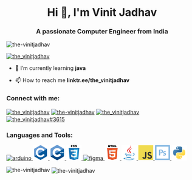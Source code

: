 <h1 align="center">Hi 👋, I'm Vinit Jadhav</h1>
<h3 align="center">A passionate Computer Engineer from India</h3>

<p align="left"> <img src="https://komarev.com/ghpvc/?username=the-vinitjadhav&label=Profile%20views&color=0e75b6&style=flat" alt="the-vinitjadhav" /> </p>

<p align="left"> <a href="https://twitter.com/the_vinitjadhav" target="blank"><img src="https://img.shields.io/twitter/follow/the_vinitjadhav?logo=twitter&style=for-the-badge" alt="the_vinitjadhav" /></a> </p>

- 🌱 I’m currently learning **java**

- 📫 How to reach me **linktr.ee/the_vinitjadhav**

<h3 align="left">Connect with me:</h3>
<p align="left">
<a href="https://twitter.com/the_vinitjadhav" target="blank"><img align="center" src="https://raw.githubusercontent.com/rahuldkjain/github-profile-readme-generator/master/src/images/icons/Social/twitter.svg" alt="the_vinitjadhav" height="30" width="40" /></a>
<a href="https://linkedin.com/in/the-vinitjadhav" target="blank"><img align="center" src="https://raw.githubusercontent.com/rahuldkjain/github-profile-readme-generator/master/src/images/icons/Social/linked-in-alt.svg" alt="the-vinitjadhav" height="30" width="40" /></a>
<a href="https://instagram.com/the_vinitjadhav" target="blank"><img align="center" src="https://raw.githubusercontent.com/rahuldkjain/github-profile-readme-generator/master/src/images/icons/Social/instagram.svg" alt="the_vinitjadhav" height="30" width="40" /></a>
<a href="https://discord.gg/the_vinitjadhav#3615" target="blank"><img align="center" src="https://raw.githubusercontent.com/rahuldkjain/github-profile-readme-generator/master/src/images/icons/Social/discord.svg" alt="the_vinitjadhav#3615" height="30" width="40" /></a>
</p>

<h3 align="left">Languages and Tools:</h3>
<p align="left"> <a href="https://www.arduino.cc/" target="_blank" rel="noreferrer"> <img src="https://cdn.worldvectorlogo.com/logos/arduino-1.svg" alt="arduino" width="40" height="40"/> </a> <a href="https://www.cprogramming.com/" target="_blank" rel="noreferrer"> <img src="https://raw.githubusercontent.com/devicons/devicon/master/icons/c/c-original.svg" alt="c" width="40" height="40"/> </a> <a href="https://www.w3schools.com/cpp/" target="_blank" rel="noreferrer"> <img src="https://raw.githubusercontent.com/devicons/devicon/master/icons/cplusplus/cplusplus-original.svg" alt="cplusplus" width="40" height="40"/> </a> <a href="https://www.w3schools.com/css/" target="_blank" rel="noreferrer"> <img src="https://raw.githubusercontent.com/devicons/devicon/master/icons/css3/css3-original-wordmark.svg" alt="css3" width="40" height="40"/> </a> <a href="https://www.figma.com/" target="_blank" rel="noreferrer"> <img src="https://www.vectorlogo.zone/logos/figma/figma-icon.svg" alt="figma" width="40" height="40"/> </a> <a href="https://www.w3.org/html/" target="_blank" rel="noreferrer"> <img src="https://raw.githubusercontent.com/devicons/devicon/master/icons/html5/html5-original-wordmark.svg" alt="html5" width="40" height="40"/> </a> <a href="https://www.java.com" target="_blank" rel="noreferrer"> <img src="https://raw.githubusercontent.com/devicons/devicon/master/icons/java/java-original.svg" alt="java" width="40" height="40"/> </a> <a href="https://developer.mozilla.org/en-US/docs/Web/JavaScript" target="_blank" rel="noreferrer"> <img src="https://raw.githubusercontent.com/devicons/devicon/master/icons/javascript/javascript-original.svg" alt="javascript" width="40" height="40"/> </a> <a href="https://www.photoshop.com/en" target="_blank" rel="noreferrer"> <img src="https://raw.githubusercontent.com/devicons/devicon/master/icons/photoshop/photoshop-line.svg" alt="photoshop" width="40" height="40"/> </a> <a href="https://www.python.org" target="_blank" rel="noreferrer"> <img src="https://raw.githubusercontent.com/devicons/devicon/master/icons/python/python-original.svg" alt="python" width="40" height="40"/> </a> </p>

<p><img align="left" src="https://github-readme-stats.vercel.app/api/top-langs?username=the-vinitjadhav&show_icons=true&locale=en&layout=compact" alt="the-vinitjadhav" /></p>

<p>&nbsp;<img align="center" src="https://github-readme-stats.vercel.app/api?username=the-vinitjadhav&show_icons=true&locale=en" alt="the-vinitjadhav" /></p>
